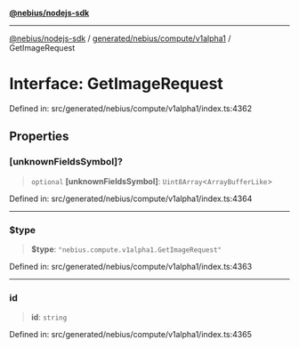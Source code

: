 [**@nebius/nodejs-sdk**](../../../../../README.md)

---

[@nebius/nodejs-sdk](../../../../../README.md) / [generated/nebius/compute/v1alpha1](../README.md) / GetImageRequest

# Interface: GetImageRequest

Defined in: src/generated/nebius/compute/v1alpha1/index.ts:4362

## Properties

### \[unknownFieldsSymbol\]?

> `optional` **\[unknownFieldsSymbol\]**: `Uint8Array`\<`ArrayBufferLike`\>

Defined in: src/generated/nebius/compute/v1alpha1/index.ts:4364

---

### $type

> **$type**: `"nebius.compute.v1alpha1.GetImageRequest"`

Defined in: src/generated/nebius/compute/v1alpha1/index.ts:4363

---

### id

> **id**: `string`

Defined in: src/generated/nebius/compute/v1alpha1/index.ts:4365
